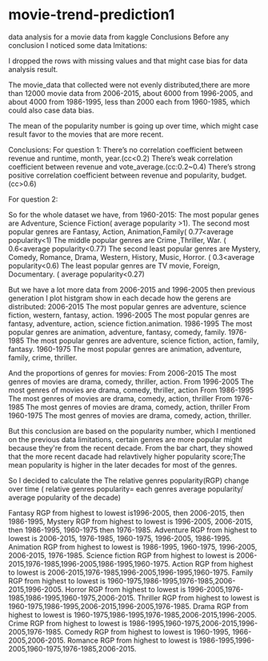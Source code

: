 # movie-trend-prediction1
data analysis for a movie data from kaggle
Conclusions
Before any conclusion I noticed some data lmitations:

I dropped the rows with missing values and that might case bias for data analysis result.

The movie_data that collected were not evenly distributed,there are more than 12000 movie data from 2006-2015, about 6000 from 1996-2005, and about 4000 from 1986-1995, less than 2000 each from 1960-1985, which could also case data bias.

The mean of the popularity number is going up over time, which might case result favor to the movies that are more recent.

Conclusions: For question 1: There’s no correlation coefficient between revenue and runtime, month, year.(cc<0.2) There’s weak correlation coefficient between revenue and vote_average.(cc:0.2~0.4) There’s strong positive correlation coefficient between revenue and popularity, budget.(cc>0.6)

For question 2:

So for the whole dataset we have, from 1960-2015: The most popular genes are Adventure, Science Fiction( average popularity >1). The second most popular genres are Fantasy, Action, Animation,Family( 0.77<average popularity<1) The middle popular genres are Crime ,Thriller, War. ( 0.6<average popularity<0.77) The second least popular genres are Mystery, Comedy, Romance, Drama, Western, History, Music, Horror. ( 0.3<average popularity<0.6) The least popular genres are TV movie, Foreign, Documentary. ( average popularity<0.27)

But we have a lot more data from 2006-2015 and 1996-2005 then previous generation I plot histgram show in each decade how the gerens are distributed: 2006-2015 The most popular genres are adventure, science fiction, western, fantasy, action. 1996-2005 The most popular genres are fantasy, adventure, action, science fiction.animation. 1986-1995 The most popular genres are animation, adventure, fantasy, comedy, family. 1976-1985 The most popular genres are adventure, science fiction, action, family, fantasy. 1960-1975 The most popular genres are animation, adventure, family, crime, thriller.

And the proportions of genres for movies: From 2006-2015 The most genres of movies are drama, comedy, thriller, action. From 1996-2005 The most genres of movies are drama, comedy, thriller, action From 1986-1995 The most genres of movies are drama, comedy, action, thriller From 1976-1985 The most genres of movies are drama, comedy, action, thriller From 1960-1975 The most genres of movies are drama, comedy, action, thriller.

But this conclusion are based on the popularity number, which I mentioned on the previous data limitations, certain genres are more popular might because they're from the recent decade. From the bar chart, they showed that the more recent dacade had relavtively higher popularity score;The mean popularity is higher in the later decades for most of the genres.

So I decided to calculate the The relative genres popularity(RGP) change over time ( relative genres popularity= each genres average popularity/ average popularity of the decade)

Fantasy RGP from highest to lowest is1996-2005, then 2006-2015, then 1986-1995, Mystery RGP from highest to lowest is 1996-2005, 2006-2015, then 1986-1995, 1960-1975 then 1976-1985. Adventure RGP from highest to lowest is 2006-2015, 1976-1985, 1960-1975, 1996-2005, 1986-1995. Animation RGP from highest to lowest is 1986-1995, 1960-1975, 1996-2005, 2006-2015, 1976-1985. Science fiction RGP from highest to lowest is 2006-2015,1976-1985,1996-2005,1986-1995,1960-1975. Action RGP from highest to lowest is 2006-2015,1976-1985,1996-2005,1996-1995,1960-1975. Family RGP from highest to lowest is 1960-1975,1986-1995,1976-1985,2006-2015,1996-2005. Horror RGP from highest to lowest is 1996-2005,1976-1985,1986-1995,1960-1975,2006-2015. Thriller RGP from highest to lowest is 1960-1975,1986-1995,2006-2015,1996-2005,1976-1985. Drama RGP from highest to lowest is 1960-1975,1986-1995,1976-1985,2006-2015,1996-2005. Crime RGP from highest to lowest is 1986-1995,1960-1975,2006-2015,1996-2005,1976-1985. Comedy RGP from highest to lowest is 1960-1995, 1966-2005,2006-2015. Romance RGP from highest to lowest is 1986-1995,1996-2005,1960-1975,1976-1985,2006-2015.
